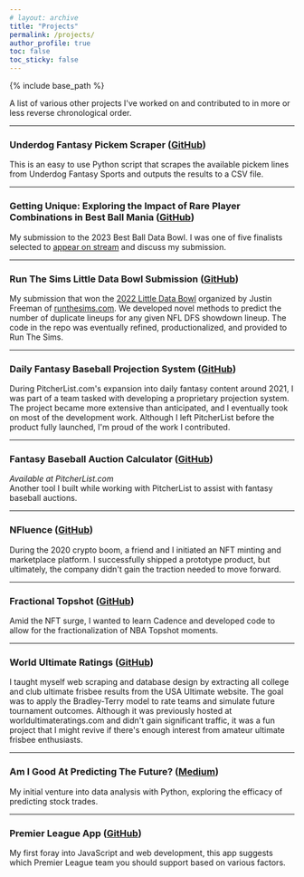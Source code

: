 ```yaml
---
# layout: archive
title: "Projects"
permalink: /projects/
author_profile: true
toc: false
toc_sticky: false
---
```


{% include base_path %}

<!-- {% include toc %} -->

A list of various other projects I've worked on and contributed to in more or less reverse chronological order.

*************

### Underdog Fantasy Pickem Scraper ([GitHub](https://github.com/aidanhall21/underdog-fantasy-pickem-scraper))

This is an easy to use Python script that scrapes the available pickem lines from Underdog Fantasy Sports and outputs the results to a CSV file.

*************

### Getting Unique: Exploring the Impact of Rare Player Combinations in Best Ball Mania ([GitHub](https://github.com/fantasydatapros/best-ball-data-bowl/blob/master/submissions/Exploring%20the%20Impact%20of%20Rare%20Player%20Combinations%20in%20Best%20Ball%20Mania.ipynb))

My submission to the 2023 Best Ball Data Bowl. I was one of five finalists selected to [appear on stream](https://www.youtube.com/watch?v=xs-chTKQkIE) and discuss my submission.

*************

### Run The Sims Little Data Bowl Submission ([GitHub](https://github.com/aidanhall21/RTS-Little-Data-Bowl))

My submission that won the [2022 Little Data Bowl](https://www.runthesims.com/littledatabowl/) organized by Justin Freeman of [runthesims.com](https://www.runthesims.com/). We developed novel methods to predict the number of duplicate lineups for any given NFL DFS showdown lineup. The code in the repo was eventually refined, productionalized, and provided to Run The Sims.

*************

### Daily Fantasy Baseball Projection System ([GitHub](https://github.com/aidanhall21/daily-fantasy-baseball-projection-system))

During PitcherList.com's expansion into daily fantasy content around 2021, I was part of a team tasked with developing a proprietary projection system. The project became more extensive than anticipated, and I eventually took on most of the development work. Although I left PitcherList before the product fully launched, I'm proud of the work I contributed.

*************

### Fantasy Baseball Auction Calculator ([GitHub](https://github.com/aidanhall21/fantasy-baseball-auction-calculator))

*Available at PitcherList.com*  
Another tool I built while working with PitcherList to assist with fantasy baseball auctions.

*************

### NFluence ([GitHub](https://github.com/aidanhall21/NFluence))

During the 2020 crypto boom, a friend and I initiated an NFT minting and marketplace platform. I successfully shipped a prototype product, but ultimately, the company didn't gain the traction needed to move forward.

*************

### Fractional Topshot ([GitHub](https://github.com/aidanhall21/fractional-topshot))

Amid the NFT surge, I wanted to learn Cadence and developed code to allow for the fractionalization of NBA Topshot moments.

*************

### World Ultimate Ratings ([GitHub](https://github.com/aidanhall21/wur))

I taught myself web scraping and database design by extracting all college and club ultimate frisbee results from the USA Ultimate website. The goal was to apply the Bradley-Terry model to rate teams and simulate future tournament outcomes. Although it was previously hosted at worldultimateratings.com and didn't gain significant traffic, it was a fun project that I might revive if there's enough interest from amateur ultimate frisbee enthusiasts.

*************

### Am I Good At Predicting The Future? ([Medium](https://medium.com/@aidanbhall/am-i-good-at-predicting-the-future-at-least-when-it-comes-to-stock-trades-37aa26a7a0e6))

My initial venture into data analysis with Python, exploring the efficacy of predicting stock trades.

*************

### Premier League App ([GitHub](https://github.com/aidanhall21/premier-league-app?tab=readme-ov-file))

My first foray into JavaScript and web development, this app suggests which Premier League team you should support based on various factors.

